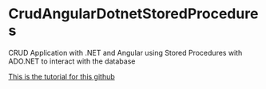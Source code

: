 # CrudAngularDotnetStoredProcedures
CRUD Application with .NET and Angular using Stored Procedures with ADO.NET to interact with the database

[This is the tutorial for this github](http://s736916214.onlinehome.us/crud-operations-using-asp-net-core-angular-5-ado-net-and-stored-procedures)
